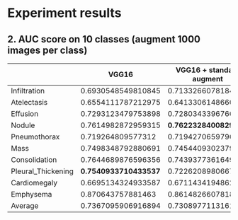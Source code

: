 

# Experiment results

  
## 2. AUC score on 10 classes (augment 1000 images per class)
|  | VGG16 | VGG16 + standard augment | GAN v1 | BAGAN |
|--|--|--|--|--|
| Infiltration | 0.6930548549810845 | 0.7133266078184111 | **0.7138190416141237** | 0.7127099621689785 |
| Atelectasis | 0.6554111787212975 | 0.6413306148660511 | 0.6470106086656682 | **0.6727928138825312** |
| Effusion | 0.7293123479753898 | 0.7280343396766348 | 0.724409786807841 | **0.7445153813134926** |
| Nodule | 0.7614982872959315 | **0.7622328400829111** | 0.7527190351245233 | 0.7576057211204278 |
| Pneumothorax | 0.719264809577312 | 0.7194270659796211 | 0.7178182945255898 | **0.732132811591957** |
| Mass | 0.7498348792880691 | 0.7454409302379477 | 0.7552508386394052 | **0.7617380548200763** |
| Consolidation | 0.7644689876596356 | 0.7439377361649209 | 0.7590618572726837 | **0.7646027646242886** |
| Pleural_Thickening | **0.7540933710433537** | 0.7226208980667158 | 0.7202476463523304 | 0.7364187361977451 |
| Cardiomegaly | 0.6695134324933587 | 0.6711434194862412 | 0.6730916562247178 | **0.7006129585455867** |
| Emphysema | 0.870643757881463 | 0.8614826607818411 | 0.8763158890290038 | **0.883141235813367** |
| Average | 0.7367095906916894 | 0.7308977113161296 | 0.7339744654255888 | **0.746627044007845** |